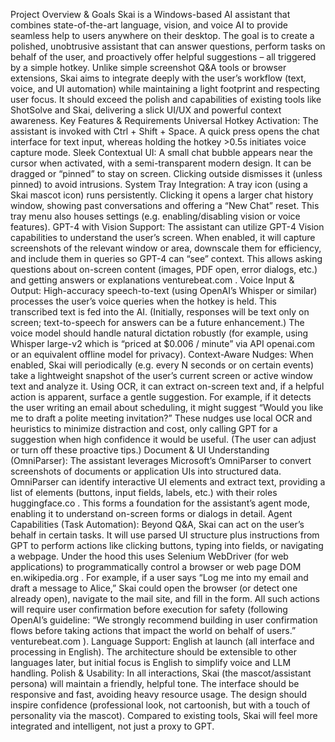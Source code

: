 Project Overview & Goals
Skai  is a Windows-based AI assistant that combines state-of-the-art language, vision, and voice AI to provide seamless help to users anywhere on their desktop. The goal is to create a polished, unobtrusive assistant that can answer questions, perform tasks on behalf of the user, and proactively offer helpful suggestions – all triggered by a simple hotkey. Unlike simple screenshot Q&A tools or browser extensions, Skai aims to integrate deeply with the user’s workflow (text, voice, and UI automation) while maintaining a light footprint and respecting user focus. It should exceed the polish and capabilities of existing tools like ShotSolve and Skai, delivering a slick UI/UX and powerful context awareness.
Key Features & Requirements
Universal Hotkey Activation: The assistant is invoked with Ctrl + Shift + Space. A quick press opens the chat interface for text input, whereas holding the hotkey >0.5s initiates voice capture mode.
Sleek Contextual UI: A small chat bubble appears near the cursor when activated, with a semi-transparent modern design. It can be dragged or “pinned” to stay on screen. Clicking outside dismisses it (unless pinned) to avoid intrusions.
System Tray Integration: A tray icon (using a Skai mascot icon) runs persistently. Clicking it opens a larger chat history window, showing past conversations and offering a “New Chat” reset. This tray menu also houses settings (e.g. enabling/disabling vision or voice features).
GPT-4 with Vision Support: The assistant can utilize GPT-4 Vision capabilities to understand the user’s screen. When enabled, it will capture screenshots of the relevant window or area, downscale them for efficiency, and include them in queries so GPT-4 can “see” context. This allows asking questions about on-screen content (images, PDF open, error dialogs, etc.) and getting answers or explanations​
venturebeat.com
.
Voice Input & Output: High-accuracy speech-to-text (using OpenAI’s Whisper or similar) processes the user’s voice queries when the hotkey is held. This transcribed text is fed into the AI. (Initially, responses will be text only on screen; text-to-speech for answers can be a future enhancement.) The voice model should handle natural dictation robustly (for example, using Whisper large-v2 which is “priced at $0.006 / minute” via API​
openai.com
 or an equivalent offline model for privacy).
Context-Aware Nudges: When enabled, Skai will periodically (e.g. every N seconds or on certain events) take a lightweight snapshot of the user’s current screen or active window text and analyze it. Using OCR, it can extract on-screen text and, if a helpful action is apparent, surface a gentle suggestion. For example, if it detects the user writing an email about scheduling, it might suggest “Would you like me to draft a polite meeting invitation?” These nudges use local OCR and heuristics to minimize distraction and cost, only calling GPT for a suggestion when high confidence it would be useful. (The user can adjust or turn off these proactive tips.)
Document & UI Understanding (OmniParser): The assistant leverages Microsoft’s OmniParser to convert screenshots of documents or application UIs into structured data. OmniParser can identify interactive UI elements and extract text, providing a list of elements (buttons, input fields, labels, etc.) with their roles​
huggingface.co
. This forms a foundation for the assistant’s agent mode, enabling it to understand on-screen forms or dialogs in detail.
Agent Capabilities (Task Automation): Beyond Q&A, Skai can act on the user’s behalf in certain tasks. It will use parsed UI structure plus instructions from GPT to perform actions like clicking buttons, typing into fields, or navigating a webpage. Under the hood this uses Selenium WebDriver (for web applications) to programmatically control a browser or web page DOM​
en.wikipedia.org
. For example, if a user says “Log me into my email and draft a message to Alice,” Skai could open the browser (or detect one already open), navigate to the mail site, and fill in the form. All such actions will require user confirmation before execution for safety (following OpenAI’s guideline: “We strongly recommend building in user confirmation flows before taking actions that impact the world on behalf of users.”​
venturebeat.com
).
Language Support: English at launch (all interface and processing in English). The architecture should be extensible to other languages later, but initial focus is English to simplify voice and LLM handling.
Polish & Usability: In all interactions, Skai (the mascot/assistant persona) will maintain a friendly, helpful tone. The interface should be responsive and fast, avoiding heavy resource usage. The design should inspire confidence (professional look, not cartoonish, but with a touch of personality via the mascot). Compared to existing tools, Skai will feel more integrated and intelligent, not just a proxy to GPT.